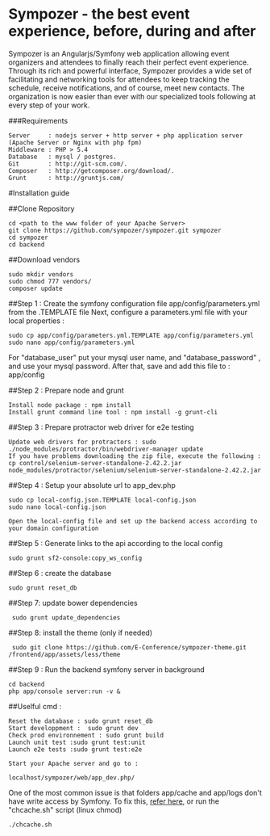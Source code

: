 Sympozer - the best event experience, before, during and after
=============

Sympozer is an Angularjs/Symfony web application allowing event organizers and attendees to finally reach their perfect event experience.
Through its rich and powerful interface, Sympozer provides a wide set of facilitating and networking tools for attendees to keep tracking the schedule, receive notifications, and of course, meet new contacts.
The organization is now easier than ever with our specialized tools following at every step of your work.

###Requirements

	Server     : nodejs server + http server + php application server (Apache Server or Nginx with php fpm)
	Middleware : PHP > 5.4
	Database   : mysql / postgres.
	Git        : http://git-scm.com/.
	Composer   : http://getcomposer.org/download/.
	Grunt      : http://gruntjs.com/

#Installation guide
	
##Clone Repository

	cd <path to the www folder of your Apache Server>
	git clone https://github.com/sympozer/sympozer.git sympozer
	cd sympozer
    cd backend
	
##Download vendors

    sudo mkdir vendors
    sudo chmod 777 vendors/
	composer update

##Step 1 : Create the symfony configuration file app/config/parameters.yml from the .TEMPLATE file
Next, configure a parameters.yml file with your local properties :

    sudo cp app/config/parameters.yml.TEMPLATE app/config/parameters.yml
    sudo nano app/config/parameters.yml

For  "database_user" put your mysql user name, and "database_password" , and use your mysql password.
After that, save and add this file to : app/config

##Step 2 : Prepare node and grunt

    Install node package : npm install
    Install grunt command line tool : npm install -g grunt-cli


##Step 3 : Prepare protractor web driver for e2e testing

    Update web drivers for protractors : sudo ./node_modules/protractor/bin/webdriver-manager update 
    If you have problems downloading the zip file, execute the following :
    cp control/selenium-server-standalone-2.42.2.jar node_modules/protractor/selenium/selenium-server-standalone-2.42.2.jar


##Step 4 : Setup your absolute url to app_dev.php

    sudo cp local-config.json.TEMPLATE local-config.json
    sudo nano local-config.json
    
    Open the local-config file and set up the backend access according to your domain configuration

##Step 5 : Generate links to the api according to the local config

    sudo grunt sf2-console:copy_ws_config

##Step 6 : create the database

    sudo grunt reset_db
  

##Step  7: update bower dependencies

     sudo grunt update_dependencies

##Step  8: install the theme (only if needed)

     sudo git clone https://github.com/E-Conference/sympozer-theme.git /frontend/app/assets/less/theme
 

##Step  9 : Run the backend symfony server in background

    cd backend
    php app/console server:run -v &
    
    
##Uselful cmd : 

    Reset the database : sudo grunt reset_db
    Start developpment :  sudo grunt dev
    Check prod environnement : sudo grunt build
    Launch unit test :sudo grunt test:unit
    Launch e2e tests :sudo grunt test:e2e

    Start your Apache server and go to :

    localhost/sympozer/web/app_dev.php/

One of the most common issue is that folders app/cache and app/logs don't have write access by Symfony. To fix this, [refer here](http://symfony.com/doc/current/book/installation.html#configuration-and-setup),
or run the "chcache.sh" script (linux chmod)

    ./chcache.sh